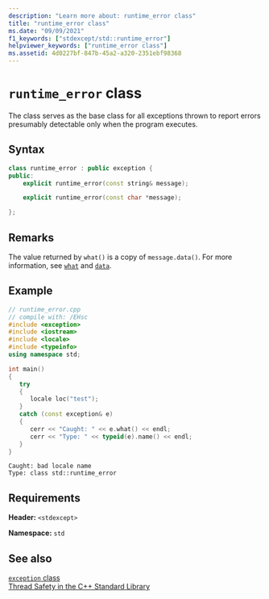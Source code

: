 ```yaml
---
description: "Learn more about: runtime_error class"
title: "runtime_error class"
ms.date: "09/09/2021"
f1_keywords: ["stdexcept/std::runtime_error"]
helpviewer_keywords: ["runtime_error class"]
ms.assetid: 4d0227bf-847b-45a2-a320-2351ebf98368
---
```

# `runtime_error` class

The class serves as the base class for all exceptions thrown to report errors presumably detectable only when the program executes.

## Syntax

```cpp
class runtime_error : public exception {
public:
    explicit runtime_error(const string& message);

    explicit runtime_error(const char *message);

};
```

## Remarks

The value returned by `what()` is a copy of `message.data()`. For more information, see [`what`](exception-class.md) and [`data`](basic-string-class.md#data).

## Example

```cpp
// runtime_error.cpp
// compile with: /EHsc
#include <exception>
#include <iostream>
#include <locale>
#include <typeinfo>
using namespace std;

int main()
{
   try
   {
      locale loc("test");
   }
   catch (const exception& e)
   {
      cerr << "Caught: " << e.what() << endl;
      cerr << "Type: " << typeid(e).name() << endl;
   }
}
```

```Output
Caught: bad locale name
Type: class std::runtime_error
```

## Requirements

**Header:** `<stdexcept>`

**Namespace:** `std`

## See also

[`exception` class](exception-class.md)\
[Thread Safety in the C++ Standard Library](thread-safety-in-the-cpp-standard-library.md)
